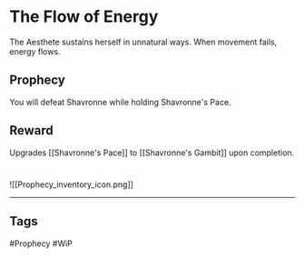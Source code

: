 # The Flow of Energy
The Aesthete sustains herself in unnatural ways. When movement fails, energy flows.
## Prophecy
You will defeat Shavronne while holding Shavronne's Pace.
## Reward
Upgrades [[Shavronne's Pace]] to [[Shavronne's Gambit]] upon completion. 

#
![[Prophecy_inventory_icon.png]]

---
## Tags
#Prophecy
#WiP 